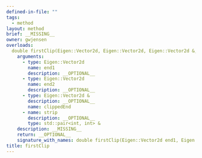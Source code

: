 ```yaml
---
defined-in-file: ""
tags:
  - method
layout: method
brief: __MISSING__
owner: gwjensen
overloads:
  double firstClip(Eigen::Vector2d, Eigen::Vector2d, Eigen::Vector2d &, std::pair<int, int> &):
    arguments:
      - type: Eigen::Vector2d
        name: end1
        description: __OPTIONAL__
      - type: Eigen::Vector2d
        name: end2
        description: __OPTIONAL__
      - type: Eigen::Vector2d &
        description: __OPTIONAL__
        name: clippedEnd
      - name: strip
        description: __OPTIONAL__
        type: std::pair<int, int> &
    description: __MISSING__
    return: __OPTIONAL__
    signature_with_names: double firstClip(Eigen::Vector2d end1, Eigen::Vector2d end2, Eigen::Vector2d & clippedEnd, std::pair<int, int> & strip)
title: firstClip
---
```

